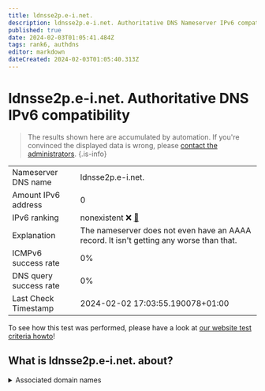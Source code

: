 ```yaml
---
title: ldnsse2p.e-i.net.
description: ldnsse2p.e-i.net. Authoritative DNS Nameserver IPv6 compatibility
published: true
date: 2024-02-03T01:05:41.484Z
tags: rank6, authdns
editor: markdown
dateCreated: 2024-02-03T01:05:40.313Z
---
```


# ldnsse2p.e-i.net. Authoritative DNS IPv6 compatibility

> The results shown here are accumulated by automation. If you're convinced the displayed data is wrong, please [contact the administrators](/howto/chat). 
{.is-info}




|   |   |
| - | - |
| Nameserver DNS name | ldnsse2p.e-i.net.
| Amount IPv6 address | 0
| IPv6 ranking | nonexistent :x: [🔗](/howto/ranking) |
| Explanation | The nameserver does not even have an AAAA record. It isn't getting any worse than that. |
| ICMPv6 success rate | 0%|
| DNS query success rate | 0% |
| Last Check Timestamp | 2024-02-02 17:03:55.190078+01:00 |

To see how this test was performed, please have a look at [our website test criteria howto](/howto/testcriteria/authdns)!


## What is ldnsse2p.e-i.net. about?






<details>
<summary>Associated domain names</summary>

www.creditmutuel.fr

</details>
